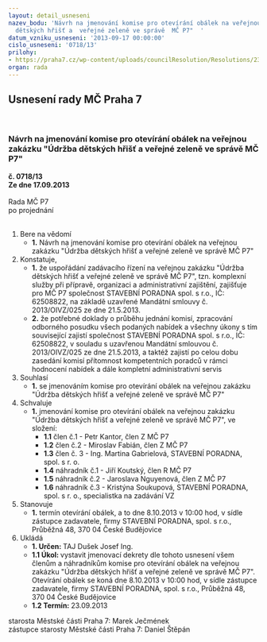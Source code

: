 ```yaml
---
layout: detail_usneseni
nazev_bodu: 'Návrh na jmenování komise pro otevírání obálek na veřejnou zakázku "Údržba
  dětských hřišť a  veřejné zeleně ve správě  MČ P7"  '
datum_vzniku_usneseni: '2013-09-17 00:00:00'
cislo_usneseni: '0718/13'
prilohy:
- https://praha7.cz/wp-content/uploads/councilResolution/Resolutions/23663/50-13-usnesen%c3%ad_%c4%8d.0369.doc
organ: rada
---
```

<div id="ucUsn_pList" class="usn">
	<span><h2>Usnesení rady MČ Praha 7 </h2>
<br></span><div class="standBody">
<span><h3>Návrh na jmenování komise pro otevírání obálek na veřejnou zakázku "Údržba dětských hřišť a  veřejné zeleně ve správě  MČ P7"  </h3></span><div class="center">
		<strong>č. 0718/13</strong><br>
	</div>
<div class="center">
		<strong>Ze dne 17.09.2013</strong><br><br>
	</div>Rada MČ P7<br> po projednání<br><br><ol>
<li>Bere na vědomí<ul><li>
<strong>1.</strong> Návrh na jmenování komise pro otevírání obálek na veřejnou zakázku "Údržba dětských hřišť a  veřejné zeleně ve správě  MČ P7"  </li></ul>
</li>
<li>Konstatuje,<ul>
<li>
<strong>1.</strong> že uspořádání zadávacího řízení na veřejnou zakázku "Údržba dětských hřišť a  veřejné zeleně ve správě  MČ P7",  tzn. komplexní služby při přípravě, organizaci a administrativní zajištění, zajišťuje pro MČ P7 společnost STAVEBNÍ PORADNA spol. s r.o., IČ: 62508822, na základě uzavřené Mandátní smlouvy č. 2013/OIVZ/025 ze dne 21.5.2013.</li>
<li>
<strong>2.</strong> že potřebné doklady o průběhu jednání komisí, zpracování odborného posudku všech podaných nabídek a všechny úkony s tím související zajistí společnost STAVEBNÍ PORADNA spol. s r.o., IČ: 62508822, v souladu s uzavřenou Mandátní smlouvou č. 2013/OIVZ/025 ze dne 21.5.2013, a taktéž zajistí po celou dobu zasedání komisí přítomnost kompetentních poradců v rámci hodnocení nabídek a dále kompletní administrativní servis </li>
</ul>
</li>
<li>Souhlasí<ul><li>
<strong>1.</strong> se jmenováním komise pro otevírání obálek na veřejnou zakázku "Údržba dětských hřišť a  veřejné zeleně ve správě  MČ P7"     </li></ul>
</li>
<li>Schvaluje<ul><li>
<strong>1.</strong> jmenování komise pro otevírání obálek na veřejnou zakázku "Údržba dětských hřišť a  veřejné zeleně ve správě  MČ P7", ve složení:<ul>
<li>
<strong>1.1</strong> člen č.1 - Petr Kantor, člen Z MČ P7</li>
<li>
<strong>1.2</strong> člen č.2 - Miroslav Fabián, člen Z MČ P7 </li>
<li>
<strong>1.3</strong> člen č. 3 - Ing. Martina Gabrielová, STAVEBNÍ PORADNA, spol. s r. o.</li>
<li>
<strong>1.4</strong> náhradník č.1 - Jiří Koutský, člen R MČ P7</li>
<li>
<strong>1.5</strong> náhradník č.2 - Jaroslava Nguyenová, člen Z MČ P7 </li>
<li>
<strong>1.6</strong> náhradník č.3 - Kristýna Soukupová, STAVEBNÍ PORADNA, spol. s r. o., specialistka na zadávání VZ  </li>
</ul>
</li></ul>
</li>
<li>Stanovuje<ul><li>
<strong>1.</strong> termín otevírání obálek, a to dne 8.10.2013 v 10:00 hod, v sídle zástupce zadavatele, firmy STAVEBNÍ PORADNA, spol. s r.o., Průběžná 48, 370 04 České Budějovice </li></ul>
</li>
<li>Ukládá<ul>
<li>
<strong>1. Určen: </strong>TAJ Dušek Josef Ing.</li>
<li>
<strong>1.1 Úkol: </strong>vystavit jmenovací dekrety dle tohoto usnesení všem členům a náhradníkům komise pro otevírání obálek na veřejnou zakázku "Údržba dětských hřišť a  veřejné zeleně ve správě  MČ P7". Otevírání obálek se koná dne 8.10.2013 v 10:00 hod, v sídle zástupce zadavatele, firmy STAVEBNÍ PORADNA, spol. s r.o., Průběžná 48, 370 04 České Budějovice </li>
<li>
<strong>1.2 Termín: </strong>23.09.2013</li>
</ul>
</li>
</ol>starosta Městské části Praha 7: Marek Ječmének<br>zástupce starosty Městské části Praha 7: Daniel Štěpán 
</div>
</div>